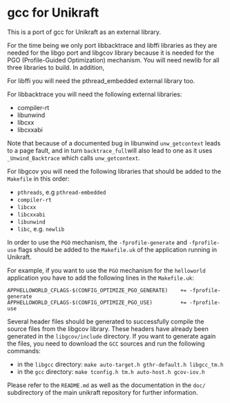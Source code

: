 gcc for Unikraft
=============================

This is a port of gcc for Unikraft as an external library.

For the time being we only port libbacktrace and libffi libraries as
they are needed for the libgo port and libgcov library because it is needed
for the PGO (Profile-Guided Optimization) mechanism. You will need newlib
for all three libraries to build. In addition, 

For libffi you will need the pthread\_embedded external library too.

For libbacktrace you will need the following external libraries:
+ compiler-rt 
+ libunwind
+ libcxx
+ libcxxabi

Note that because of a documented bug in libunwind `unw_getcontext`
leads to a page fault, and in turn `backtrace_full`will also lead to
one as it uses `_Unwind_Backtrace` which calls `unw_getcontext`.

For libgcov you will need the following libraries that should be added to the
`Makefile` in this order:

* `pthreads`, e.g `pthread-embedded`
* `compiler-rt`
* `libcxx`
* `libcxxabi`
* `libunwind`
* `libc`, e.g. `newlib`

In order to use the `PGO` mechanism, the `-fprofile-generate` and `-fprofile-use`
flags should be added to the `Makefile.uk` of the application running in Unikraft.

For example, if you want to use the `PGO` mechanism for the `helloworld`
application you have to add the following lines in the `Makefile.uk`:

```
APPHELLOWORLD_CFLAGS-$(CONFIG_OPTIMIZE_PGO_GENERATE)	+= -fprofile-generate
APPHELLOWORLD_CFLAGS-$(CONFIG_OPTIMIZE_PGO_USE)			+= -fprofile-use
```

Several header files should be generated to successfully compile the source files
from the libgcov library. These headers have already been generated in the
`libgcov/include` directory. If you want to generate again the files, you need
to download the `GCC` sources and run the following commands:

* in the `libgcc` directory:
`make auto-target.h gthr-default.h libgcc_tm.h`
* in the `gcc` directory:
`make tconfig.h tm.h auto-host.h gcov-iov.h`

Please refer to the `README.md` as well as the documentation in the `doc/`
subdirectory of the main unikraft repository for further information.
